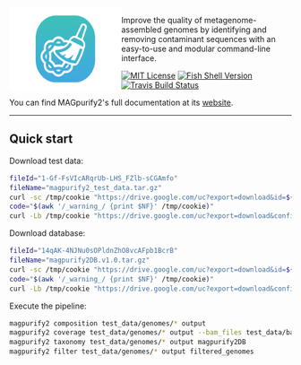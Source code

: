 <img src="https://raw.githubusercontent.com/apcamargo/magpurify2/master/website/.vuepress/public/logo_without_type.svg?token=AFPA2JEOQW3DH6XWN62XPGC6YH3HQ" align="left" width="200" height="150px"/>
<img align="left" width="0" height="150px" hspace="0"/>

Improve the quality of metagenome-assembled genomes by identifying and removing contaminant sequences with an easy-to-use and modular command-line interface.

[![MIT License](https://img.shields.io/badge/license-MIT-007EC7.svg?style=flat-square)](/LICENSE) [![Fish Shell Version](https://img.shields.io/badge/fish-≥v2.2.0-007EC7.svg?style=flat-square)](http://fishshell.com) [![Travis Build Status](http://img.shields.io/travis/oh-my-fish/oh-my-fish.svg?style=flat-square)](https://travis-ci.org/oh-my-fish/oh-my-fish)

You can find MAGpurify2's full documentation at its [website](https://apcamargo.github.io/magpurify2/).

---

## Quick start


Download test data:

```bash
fileId="1-Gf-FsVIcARqrUb-LHS_FZlb-sCGAmfo"
fileName="magpurify2_test_data.tar.gz"
curl -sc /tmp/cookie "https://drive.google.com/uc?export=download&id=${fileId}" > /dev/null
code="$(awk '/_warning_/ {print $NF}' /tmp/cookie)"
curl -Lb /tmp/cookie "https://drive.google.com/uc?export=download&confirm=${code}&id=${fileId}" -o ${fileName}
```

Download database:

```bash
fileId="14qAK-4NJNu0sOPldnZhO8vcAFpb1BcrB"
fileName="magpurify2DB.v1.0.tar.gz"
curl -sc /tmp/cookie "https://drive.google.com/uc?export=download&id=${fileId}" > /dev/null
code="$(awk '/_warning_/ {print $NF}' /tmp/cookie)"
curl -Lb /tmp/cookie "https://drive.google.com/uc?export=download&confirm=${code}&id=${fileId}" -o ${fileName}
```

Execute the pipeline:

```bash
magpurify2 composition test_data/genomes/* output
magpurify2 coverage test_data/genomes/* output --bam_files test_data/bam_files/*
magpurify2 taxonomy test_data/genomes/* output magpurify2DB
magpurify2 filter test_data/genomes/* output filtered_genomes
```
